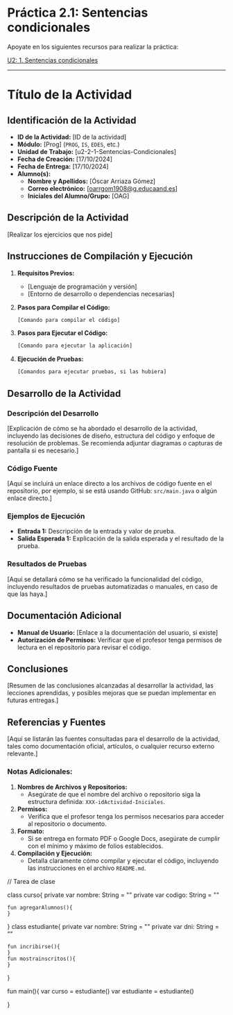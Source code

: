 # Práctica 2.1: Sentencias condicionales

Apoyate en los siguientes recursos para realizar la práctica:

[U2: 1. Sentencias condicionales](https://revilofe.github.io/section1/u02/practica/PROG-U2.-Practica001/)

---

# Título de la Actividad

## Identificación de la Actividad
- **ID de la Actividad:** [ID de la actividad]
- **Módulo:** [Prog] (`PROG`, `IS`, `EDES`, etc.)
- **Unidad de Trabajo:** [u2-2-1-Sentencias-Condicionales]
- **Fecha de Creación:** [17/10/2024]
- **Fecha de Entrega:** [17/10/2024]
- **Alumno(s):** 
  - **Nombre y Apellidos:** [Óscar Arriaza Gómez]
  - **Correo electrónico:** [oarrgom1908@g.educaand.es]
  - **Iniciales del Alumno/Grupo:** [OAG]

## Descripción de la Actividad
[Realizar los ejercicios que nos pide]

## Instrucciones de Compilación y Ejecución
1. **Requisitos Previos:**
   - [Lenguaje de programación y versión]
   - [Entorno de desarrollo o dependencias necesarias]

2. **Pasos para Compilar el Código:**
   ```bash
   [Comando para compilar el código]
   ```

3. **Pasos para Ejecutar el Código:**
   ```bash
   [Comando para ejecutar la aplicación]
   ```

4. **Ejecución de Pruebas:**
   ```bash
   [Comandos para ejecutar pruebas, si las hubiera]
   ```

## Desarrollo de la Actividad
### Descripción del Desarrollo
[Explicación de cómo se ha abordado el desarrollo de la actividad, incluyendo las decisiones de diseño, estructura del código y enfoque de resolución de problemas. Se recomienda adjuntar diagramas o capturas de pantalla si es necesario.]

### Código Fuente
[Aquí se incluirá un enlace directo a los archivos de código fuente en el repositorio, por ejemplo, si se está usando GitHub: `src/main.java` o algún enlace directo.]

### Ejemplos de Ejecución
- **Entrada 1:** Descripción de la entrada y valor de prueba.
- **Salida Esperada 1:** Explicación de la salida esperada y el resultado de la prueba.

### Resultados de Pruebas
[Aquí se detallará cómo se ha verificado la funcionalidad del código, incluyendo resultados de pruebas automatizadas o manuales, en caso de que las haya.]

## Documentación Adicional
- **Manual de Usuario:** [Enlace a la documentación del usuario, si existe]
- **Autorización de Permisos:** Verificar que el profesor tenga permisos de lectura en el repositorio para revisar el código.

## Conclusiones
[Resumen de las conclusiones alcanzadas al desarrollar la actividad, las lecciones aprendidas, y posibles mejoras que se puedan implementar en futuras entregas.]

## Referencias y Fuentes
[Aquí se listarán las fuentes consultadas para el desarrollo de la actividad, tales como documentación oficial, artículos, o cualquier recurso externo relevante.]

### Notas Adicionales:
1. **Nombres de Archivos y Repositorios:**
   - Asegúrate de que el nombre del archivo o repositorio siga la estructura definida: `XXX-idActividad-Iniciales`.
2. **Permisos:**
   - Verifica que el profesor tenga los permisos necesarios para acceder al repositorio o documento.
3. **Formato:**
   - Si se entrega en formato PDF o Google Docs, asegúrate de cumplir con el mínimo y máximo de folios establecidos.
4. **Compilación y Ejecución:**
   - Detalla claramente cómo compilar y ejecutar el código, incluyendo las instrucciones en el archivo `README.md`.
  
// Tarea de clase

class curso{
    private var nombre: String = ""
    private var codigo: String = ""

    fun agregarAlumnos(){
    }

}
class estudiante{
    private var nombre: String = ""
    private var dni: String = ""

    fun incribirse(){
    }
    fun mostrainscritos(){
    }
}

fun main(){
    var curso = estudiante()
    var estudiante = estudiante()

}
